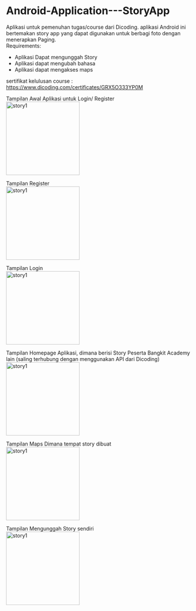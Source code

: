 # Android-Application---StoryApp

Aplikasi untuk pemenuhan tugas/course dari Dicoding. aplikasi Android ini bertemakan story app yang dapat digunakan untuk berbagi foto dengan menerapkan Paging.<br>
Requirements: 
- Aplikasi Dapat mengunggah Story
- Aplikasi dapat mengubah bahasa
- Aplikasi dapat mengakses maps

sertifikat kelulusan course : https://www.dicoding.com/certificates/GRX5O333YP0M

Tampilan Awal Aplikasi untuk Login/ Register<br>
<img src="https://github.com/rivanansar/Android-Application---StoryApp/assets/122036556/90519bdc-47d9-4276-b9d5-12969def68f8" alt="story1" width="200"/>

Tampilan Register<br>
<img src="https://github.com/rivanansar/Android-Application---StoryApp/assets/122036556/e7b5e004-d0a0-4794-962a-f63679001d15" alt="story1" width="200"/>

Tampilan Login<br>
<img src="https://github.com/rivanansar/Android-Application---StoryApp/assets/122036556/64d1eb98-fbeb-40de-8f34-b02ad6fa842c" alt="story1" width="200"/>

Tampilan Homepage Aplikasi, dimana berisi Story Peserta Bangkit Academy lain (saling terhubung dengan menggunakan API dari Dicoding) <br>
<img src="https://github.com/rivanansar/Android-Application---StoryApp/assets/122036556/f13b0927-6953-4222-aee4-b84884d9d793" alt="story1" width="200"/>

Tampilan Maps Dimana tempat story dibuat<br>
<img src="https://github.com/rivanansar/Android-Application---StoryApp/assets/122036556/c1fc07bc-d982-4982-ae2c-b3ae64c5983a" alt="story1" width="200"/>

Tampilan Mengunggah Story sendiri<br>
<img src="https://github.com/rivanansar/Android-Application---StoryApp/assets/122036556/6fd29a00-2eda-48dc-b8c8-6af41a16e571" alt="story1" width="200"/>

